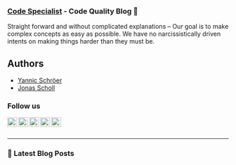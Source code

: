 ### [Code Specialist][website] - Code Quality Blog 👋

Straight forward and without complicated explanations – Our goal is to make complex concepts as easy as possible. We have no narcissistically driven intents on making things harder than they must be.

## Authors

- [Yannic Schröer][account-yannic]
- [Jonas Scholl][account-jonas]

### Follow us

[<img align="left" alt="code-specialist.com" width="22px" src="https://code-specialist.com/wp-content/uploads/2020/06/CodeSpecialist_Symbol.svg" />][website]
[<img align="left" alt="Code Specialist | Facebook" width="22px" src="https://cdn.jsdelivr.net/npm/simple-icons@v3/icons/facebook.svg" />][facebook]
[<img align="left" alt="Code Specialist | Instagram" width="22px" src="https://cdn.jsdelivr.net/npm/simple-icons@v3/icons/instagram.svg" />][instagram]
[<img align="left" alt="Code Specialist | Pinterest" width="22px" src="https://cdn.jsdelivr.net/npm/simple-icons@v3/icons/pinterest.svg" />][pinterest]
[<img align="left" alt="Code Specialist | Twitter" width="22px" src="https://cdn.jsdelivr.net/npm/simple-icons@v3/icons/twitter.svg" />][twitter]

<br />
<br />

---

### 📕 Latest Blog Posts
<!-- BLOG-POST-LIST:START -->
<!-- BLOG-POST-LIST:END -->

[website]: https://code-specialist.com
[facebook]: https://www.facebook.com/specialistcode/
[twitter]: https://twitter.com/specialist_code
[instagram]: https://www.instagram.com/specialist_code/
[pinterest]: https://www.pinterest.de/codespecialist/

[account-yannic]: https://github.com/yannicschroeer
[account-jonas]: https://github.com/JonasScholl